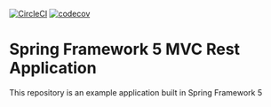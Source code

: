 [![CircleCI](https://circleci.com/gh/Silinde87/spring5-mvc-rest.svg?style=svg)](https://app.circleci.com/pipelines/github/Silinde87/spring5-mvc-rest)
[![codecov](https://codecov.io/gh/Silinde87/spring5-mvc-rest/branch/main/graph/badge.svg?token=FD430Q9FI3)](undefined)
# Spring Framework 5 MVC Rest Application

This repository is an example application built in Spring Framework 5

